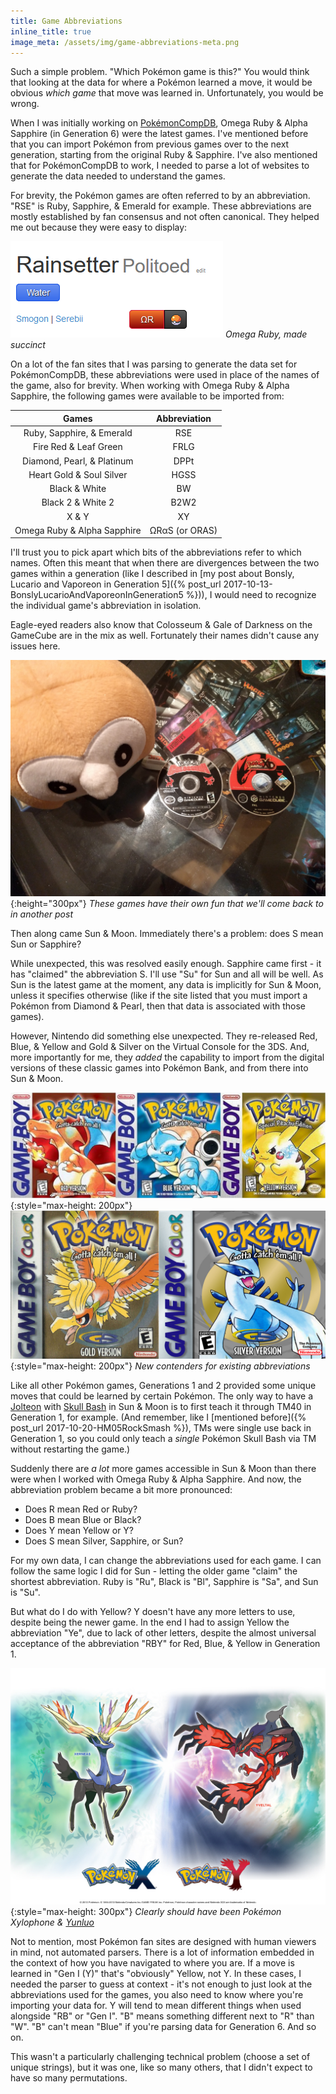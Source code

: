 ```yaml
---
title: Game Abbreviations
inline_title: true
image_meta: /assets/img/game-abbreviations-meta.png
---
```


Such a simple problem. "Which Pokémon game is this?" You would think that looking at the data for where a Pokémon learned a move, it would be obvious *which game* that move was learned in. Unfortunately, you would be wrong.

When I was initially working on [PokémonCompDB](/pokemoncompdb.html), Omega Ruby & Alpha Sapphire (in Generation 6) were the latest games. I've mentioned before that you can import Pokémon from previous games over to the next generation, starting from the original Ruby & Sapphire. I've also mentioned that for PokémonCompDB to work, I needed to parse a lot of websites to generate the data needed to understand the games. 

For brevity, the Pokémon games are often referred to by an abbreviation. "RSE" is Ruby, Sapphire, & Emerald for example. These abbreviations are mostly established by fan consensus and not often canonical. They helped me out because they were easy to display:

![](/assets/img/game-abbreviation-example.png)
*Omega Ruby, made succinct*

On a lot of the fan sites that I was parsing to generate the data set for PokémonCompDB, these abbreviations were used in place of the names of the game, also for brevity. When working with Omega Ruby & Alpha Sapphire, the following games were available to be imported from:

| Games                       | Abbreviation   |
|:---------------------------:|:--------------:|
| Ruby, Sapphire, & Emerald   | RSE            |
| Fire Red & Leaf Green       | FRLG           |
| Diamond, Pearl, & Platinum  | DPPt           |
| Heart Gold & Soul Silver    | HGSS           |
| Black & White               | BW             |
| Black 2 & White 2           | B2W2           |
| X & Y                       | XY             |
| Omega Ruby & Alpha Sapphire | ΩRαS (or ORAS) |

I'll trust you to pick apart which bits of the abbreviations refer to which names. Often this meant that when there are divergences between the two games within a generation (like I described in [my post about Bonsly, Lucario and Vaporeon in Generation 5]({% post_url 2017-10-13-BonslyLucarioAndVaporeonInGeneration5 %})), I would need to recognize the individual game's abbreviation in isolation.

Eagle-eyed readers also know that Colosseum & Gale of Darkness on the GameCube are in the mix as well. Fortunately their names didn't cause any issues here.

![](/assets/img/pokemon-gamecube-discs.jpg){:height="300px"}
*These games have their own fun that we'll come back to in another post*

Then along came Sun & Moon. Immediately there's a problem: does S mean Sun or Sapphire?

While unexpected, this was resolved easily enough. Sapphire came first - it has "claimed" the abbreviation S. I'll use "Su" for Sun and all will be well. As Sun is the latest game at the moment, any data is implicitly for Sun & Moon, unless it specifies otherwise (like if the site listed that you must import a Pokémon from Diamond & Pearl, then that data is associated with those games).

However, Nintendo did something else unexpected. They re-released Red, Blue, & Yellow and Gold & Silver on the Virtual Console for the 3DS. And, more importantly for me, they *added* the capability to import from the digital versions of these classic games into Pokémon Bank, and from there into Sun & Moon.

![](/assets/img/pokemon-red-blue-yellow.jpg){:style="max-height: 200px"}
![](/assets/img/pokemon-gold-silver.jpg){:style="max-height: 200px"}
*New contenders for existing abbreviations*

Like all other Pokémon games, Generations 1 and 2 provided some unique moves that could be learned by certain Pokémon. The only way to have a [Jolteon](https://www.serebii.net/pokedex-sm/135.shtml) with [Skull Bash](https://www.serebii.net/attackdex-sm/skullbash.shtml) in Sun & Moon is to first teach it through TM40 in Generation 1, for example. (And remember, like I [mentioned before]({% post_url 2017-10-20-HM05RockSmash %}), TMs were single use back in Generation 1, so you could only teach a *single* Pokémon Skull Bash via TM without restarting the game.)

Suddenly there are *a lot* more games accessible in Sun & Moon than there were when I worked with Omega Ruby & Alpha Sapphire. And now, the abbreviation problem became a bit more pronounced:

* Does R mean Red or Ruby?
* Does B mean Blue or Black?
* Does Y mean Yellow or Y?
* Does S mean Silver, Sapphire, or Sun?

For my own data, I can change the abbreviations used for each game. I can follow the same logic I did for Sun - letting the older game "claim" the shortest abbreviation. Ruby is "Ru", Black is "Bl", Sapphire is "Sa", and Sun is "Su".

But what do I do with Yellow? Y doesn't have any more letters to use, despite being the newer game. In the end I had to assign Yellow the abbreviation "Ye", due to lack of other letters, despite the almost universal acceptance of the abbreviation "RBY" for Red, Blue, & Yellow in Generation 1.

![](/assets/img/pokemon-xy.jpg){:style="max-height: 300px"}
*Clearly should have been Pokémon Xylophone & [Yunluo](https://en.wikipedia.org/wiki/Yunluo)*

Not to mention, most Pokémon fan sites are designed with human viewers in mind, not automated parsers. There is a lot of information embedded in the context of how you have navigated to where you are. If a move is learned in "Gen I (Y)" that's "obviously" Yellow, not Y. In these cases, I needed the parser to guess at context - it's not enough to just look at the abbreviations used for the games, you also need to know where you're importing your data for. Y will tend to mean different things when used alongside "RB" or "Gen I". "B" means something different next to "R" than "W". "B" can't mean "Blue" if you're parsing data for Generation 6. And so on.

This wasn't a particularly challenging technical problem (choose a set of unique strings), but it was one, like so many others, that I didn't expect to have so many permutations.
